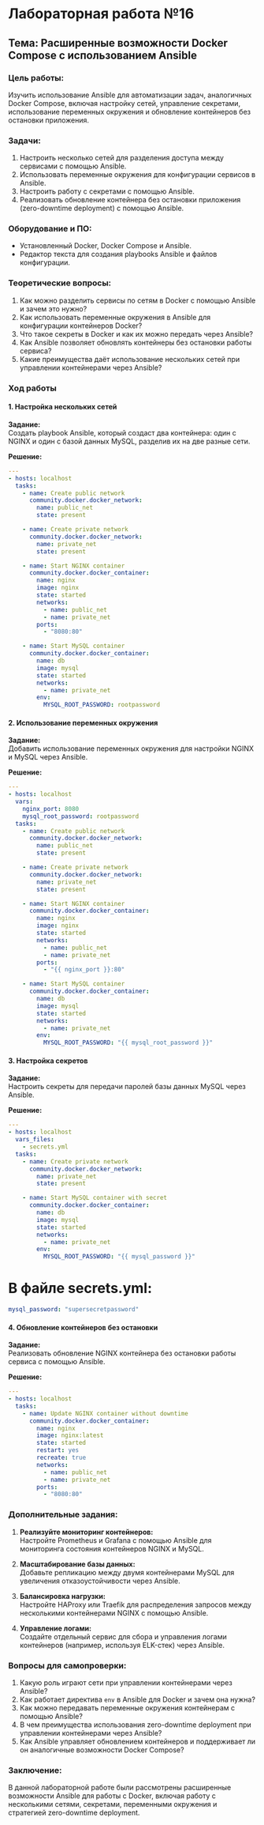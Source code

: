 
# Лабораторная работа №16
## Тема: Расширенные возможности Docker Compose с использованием Ansible

### Цель работы:
Изучить использование Ansible для автоматизации задач, аналогичных Docker Compose, включая настройку сетей, управление секретами, использование переменных окружения и обновление контейнеров без остановки приложения.

### Задачи:
1. Настроить несколько сетей для разделения доступа между сервисами с помощью Ansible.
2. Использовать переменные окружения для конфигурации сервисов в Ansible.
3. Настроить работу с секретами с помощью Ansible.
4. Реализовать обновление контейнера без остановки приложения (zero-downtime deployment) с помощью Ansible.

### Оборудование и ПО:
- Установленный Docker, Docker Compose и Ansible.
- Редактор текста для создания playbooks Ansible и файлов конфигурации.

### Теоретические вопросы:
1. Как можно разделить сервисы по сетям в Docker с помощью Ansible и зачем это нужно?
2. Как использовать переменные окружения в Ansible для конфигурации контейнеров Docker?
3. Что такое секреты в Docker и как их можно передать через Ansible?
4. Как Ansible позволяет обновлять контейнеры без остановки работы сервиса?
5. Какие преимущества даёт использование нескольких сетей при управлении контейнерами через Ansible?

### Ход работы

#### 1. Настройка нескольких сетей
**Задание:**  
Создать playbook Ansible, который создаст два контейнера: один с NGINX и один с базой данных MySQL, разделив их на две разные сети.

**Решение:**  
```yaml
---
- hosts: localhost
  tasks:
    - name: Create public network
      community.docker.docker_network:
        name: public_net
        state: present

    - name: Create private network
      community.docker.docker_network:
        name: private_net
        state: present

    - name: Start NGINX container
      community.docker.docker_container:
        name: nginx
        image: nginx
        state: started
        networks:
          - name: public_net
          - name: private_net
        ports:
          - "8080:80"

    - name: Start MySQL container
      community.docker.docker_container:
        name: db
        image: mysql
        state: started
        networks:
          - name: private_net
        env:
          MYSQL_ROOT_PASSWORD: rootpassword
```

#### 2. Использование переменных окружения
**Задание:**  
Добавить использование переменных окружения для настройки NGINX и MySQL через Ansible.

**Решение:**  
```yaml
---
- hosts: localhost
  vars:
    nginx_port: 8080
    mysql_root_password: rootpassword
  tasks:
    - name: Create public network
      community.docker.docker_network:
        name: public_net
        state: present

    - name: Create private network
      community.docker.docker_network:
        name: private_net
        state: present

    - name: Start NGINX container
      community.docker.docker_container:
        name: nginx
        image: nginx
        state: started
        networks:
          - name: public_net
          - name: private_net
        ports:
          - "{{ nginx_port }}:80"

    - name: Start MySQL container
      community.docker.docker_container:
        name: db
        image: mysql
        state: started
        networks:
          - name: private_net
        env:
          MYSQL_ROOT_PASSWORD: "{{ mysql_root_password }}"
```

#### 3. Настройка секретов
**Задание:**  
Настроить секреты для передачи паролей базы данных MySQL через Ansible.

**Решение:**  
```yaml
---
- hosts: localhost
  vars_files:
    - secrets.yml
  tasks:
    - name: Create private network
      community.docker.docker_network:
        name: private_net
        state: present

    - name: Start MySQL container with secret
      community.docker.docker_container:
        name: db
        image: mysql
        state: started
        networks:
          - name: private_net
        env:
          MYSQL_ROOT_PASSWORD: "{{ mysql_password }}"
```

# В файле secrets.yml:
```yaml
mysql_password: "supersecretpassword"
```

#### 4. Обновление контейнеров без остановки
**Задание:**  
Реализовать обновление NGINX контейнера без остановки работы сервиса с помощью Ansible.

**Решение:**  
```yaml
---
- hosts: localhost
  tasks:
    - name: Update NGINX container without downtime
      community.docker.docker_container:
        name: nginx
        image: nginx:latest
        state: started
        restart: yes
        recreate: true
        networks:
          - name: public_net
          - name: private_net
        ports:
          - "8080:80"
```

### Дополнительные задания:
1. **Реализуйте мониторинг контейнеров:**  
Настройте Prometheus и Grafana с помощью Ansible для мониторинга состояния контейнеров NGINX и MySQL.

2. **Масштабирование базы данных:**  
Добавьте репликацию между двумя контейнерами MySQL для увеличения отказоустойчивости через Ansible.

3. **Балансировка нагрузки:**  
Настройте HAProxy или Traefik для распределения запросов между несколькими контейнерами NGINX с помощью Ansible.

4. **Управление логами:**  
Создайте отдельный сервис для сбора и управления логами контейнеров (например, используя ELK-стек) через Ansible.

### Вопросы для самопроверки:
1. Какую роль играют сети при управлении контейнерами через Ansible?
2. Как работает директива `env` в Ansible для Docker и зачем она нужна?
3. Как можно передавать переменные окружения контейнерам с помощью Ansible?
4. В чем преимущества использования zero-downtime deployment при управлении контейнерами через Ansible?
5. Как Ansible управляет обновлением контейнеров и поддерживает ли он аналогичные возможности Docker Compose?

### Заключение:
В данной лабораторной работе были рассмотрены расширенные возможности Ansible для работы с Docker, включая работу с несколькими сетями, секретами, переменными окружения и стратегией zero-downtime deployment.
